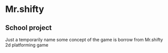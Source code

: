 Mr.shifty
=============
<b>School project</b>
-------------
Just a temporarily name
some concept of the game is borrow from Mr.shifty
2d platforming game
